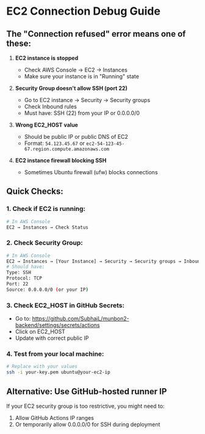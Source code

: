 # EC2 Connection Debug Guide

## The "Connection refused" error means one of these:

1. **EC2 instance is stopped**
   - Check AWS Console → EC2 → Instances
   - Make sure your instance is in "Running" state

2. **Security Group doesn't allow SSH (port 22)**
   - Go to EC2 instance → Security → Security groups
   - Check Inbound rules
   - Must have: SSH (22) from your IP or 0.0.0.0/0

3. **Wrong EC2_HOST value**
   - Should be public IP or public DNS of EC2
   - Format: `54.123.45.67` or `ec2-54-123-45-67.region.compute.amazonaws.com`

4. **EC2 instance firewall blocking SSH**
   - Sometimes Ubuntu firewall (ufw) blocks connections

## Quick Checks:

### 1. Check if EC2 is running:
```bash
# In AWS Console
EC2 → Instances → Check Status
```

### 2. Check Security Group:
```bash
# In AWS Console
EC2 → Instances → [Your Instance] → Security → Security groups → Inbound rules
# Should have:
Type: SSH
Protocol: TCP
Port: 22
Source: 0.0.0.0/0 (or your IP)
```

### 3. Check EC2_HOST in GitHub Secrets:
- Go to: https://github.com/SubhajL/munbon2-backend/settings/secrets/actions
- Click on EC2_HOST
- Update with correct public IP

### 4. Test from your local machine:
```bash
# Replace with your values
ssh -i your-key.pem ubuntu@your-ec2-ip
```

## Alternative: Use GitHub-hosted runner IP
If your EC2 security group is too restrictive, you might need to:
1. Allow GitHub Actions IP ranges
2. Or temporarily allow 0.0.0.0/0 for SSH during deployment